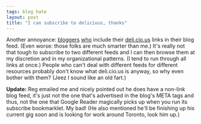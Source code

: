 ```yaml
---
tags: blog hate
layout: post
title: "I can subscribe to delicious, thanks"
---
```




<p>Another annoyance: 
<a href="http://weblog.raganwald.com/welcome.html">bloggers</a> 
<a href="http://www.dehora.net/journal/">who</a> 
include their <a href="http://deli.cio.us/">deli.cio.us</a> links in their blog feed. (Even worse:
those folks are much smarter than me.) It's really not that tough to subscribe to two different feeds and I can then browse them at my discretion and in my organizational patterns. (I tend to run through all links at once.) People who can't deal with different feeds for different resources probably don't know what deli.cio.us is anyway, so why even bother with them? (Jeez I sound like an old fart.)
</p>

<p><b>Update:</b> Reg emailed me and nicely pointed out he does have a non-link blog feed, it's just not the one that's advertised in the blog's META tags and thus, not the one that Google Reader magically picks up when you run its subscribe bookmarklet. My bad! (He also mentioned he'll be finishing up his current gig soon and is looking for work around Toronto, look him up.)</p>


